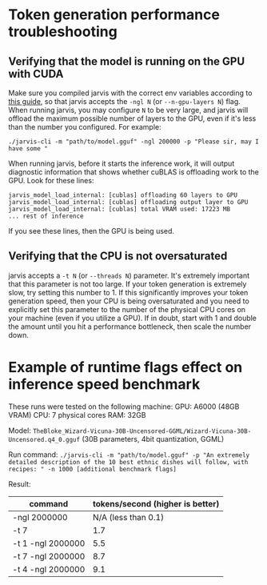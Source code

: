 # Token generation performance troubleshooting

## Verifying that the model is running on the GPU with CUDA
Make sure you compiled jarvis with the correct env variables according to [this guide](/docs/build.md#cuda), so that jarvis accepts the `-ngl N` (or `--n-gpu-layers N`) flag. When running jarvis, you may configure `N` to be very large, and jarvis will offload the maximum possible number of layers to the GPU, even if it's less than the number you configured. For example:
```shell
./jarvis-cli -m "path/to/model.gguf" -ngl 200000 -p "Please sir, may I have some "
```

When running jarvis, before it starts the inference work, it will output diagnostic information that shows whether cuBLAS is offloading work to the GPU. Look for these lines:
```shell
jarvis_model_load_internal: [cublas] offloading 60 layers to GPU
jarvis_model_load_internal: [cublas] offloading output layer to GPU
jarvis_model_load_internal: [cublas] total VRAM used: 17223 MB
... rest of inference
```

If you see these lines, then the GPU is being used.

## Verifying that the CPU is not oversaturated
jarvis accepts a `-t N` (or `--threads N`) parameter. It's extremely important that this parameter is not too large. If your token generation is extremely slow, try setting this number to 1. If this significantly improves your token generation speed, then your CPU is being oversaturated and you need to explicitly set this parameter to the number of the physical CPU cores on your machine (even if you utilize a GPU). If in doubt, start with 1 and double the amount until you hit a performance bottleneck, then scale the number down.

# Example of runtime flags effect on inference speed benchmark
These runs were tested on the following machine:
GPU: A6000 (48GB VRAM)
CPU: 7 physical cores
RAM: 32GB

Model: `TheBloke_Wizard-Vicuna-30B-Uncensored-GGML/Wizard-Vicuna-30B-Uncensored.q4_0.gguf` (30B parameters, 4bit quantization, GGML)

Run command: `./jarvis-cli -m "path/to/model.gguf" -p "An extremely detailed description of the 10 best ethnic dishes will follow, with recipes: " -n 1000 [additional benchmark flags]`

Result:

| command | tokens/second (higher is better) |
| - | - |
| -ngl 2000000 | N/A (less than 0.1) |
| -t 7 | 1.7 |
| -t 1 -ngl 2000000 | 5.5 |
| -t 7 -ngl 2000000 | 8.7 |
| -t 4 -ngl 2000000 | 9.1 |
